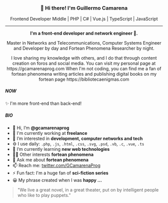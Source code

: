<h3 align="center">👋 Hi there! I'm Guillermo Camarena</h3>
<p align="center">
  Frontend Developer Middle | PHP | C# | Vue.js | TypeScript | JavaScript
</p>

---

<p align="center"><b> I'm a front-end developer and network engineer 👾.</b></p>

<p align="center">Master in Networks and Telecommunications, Computer Systems Engineer and Developer by day and Fortean Phenomena Researcher by night.</p>

<p align="center">I love sharing my knowledge with others, and I do that through content creation on foros and social media. You can visit my personal page at https://gcamarenaprog.com When I'm not coding, you can find me a fan of 
fortean phenomena writing articles and publishing digital books on my fortean page https://bibliotecaenigmas.com
</p>


##### NOW
✨ I'm more front-end than back-end!

##### BIO
- 👋 Hi, I’m **@gcamarenaprog**
- 🏢 I'm currently working at **freelance**
- 👀 I’m interested in **development, computer networks and tech**
- ⚙️ I use daily: `.php`, `.js`, `.html`, `.css`, `.svg`, `.psd`, `.vb`, `.c`, `.vue`, `.ts`
- 🌱 I’m currently learning **new web technologies**
- 🤘🏼 Other interests **fortean phenomena**
- 💬 Ask me about **fortean phenomena**
- 📫 Reach me: [twitter.com/GCamarenaProg](https://twitter.com/GCamarenaProg)
- ⚡️ Fun fact: I'm a huge fan of **sci-fiction series**
- 😀 My phrase created when I was **happy ...**

 > "We live a great novel, in a great theater, put on by intelligent people who like to play puppets."

<!---
gcamarenaprog/gcamarenaprog is a ✨ special ✨ repository because its `README.md` (this file) appears on your GitHub profile.
You can click the Preview link to take a look at your changes.
--->

